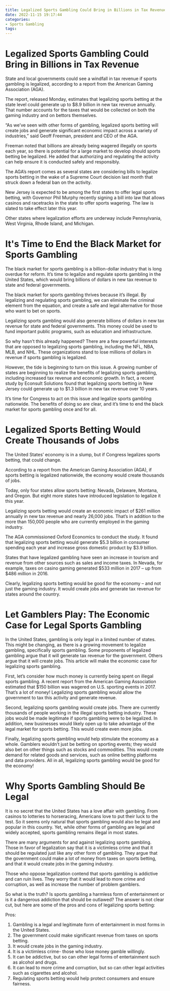 ```yaml
---
title: Legalized Sports Gambling Could Bring in Billions in Tax Revenue
date: 2022-11-15 19:17:44
categories:
- Sports Gambling
tags:
---
```



#  Legalized Sports Gambling Could Bring in Billions in Tax Revenue

State and local governments could see a windfall in tax revenue if sports gambling is legalized, according to a report from the American Gaming Association (AGA).

The report, released Monday, estimates that legalizing sports betting at the state level could generate up to $8.9 billion in new tax revenue annually. That number accounts for the taxes that would be collected on both the gaming industry and on bettors themselves.

“As we’ve seen with other forms of gambling, legalized sports betting will create jobs and generate significant economic impact across a variety of industries,” said Geoff Freeman, president and CEO of the AGA.

Freeman noted that billions are already being wagered illegally on sports each year, so there is potential for a large market to develop should sports betting be legalized. He added that authorizing and regulating the activity can help ensure it is conducted safely and responsibly.

The AGA’s report comes as several states are considering bills to legalize sports betting in the wake of a Supreme Court decision last month that struck down a federal ban on the activity.

New Jersey is expected to be among the first states to offer legal sports betting, with Governor Phil Murphy recently signing a bill into law that allows casinos and racetracks in the state to offer sports wagering. The law is slated to take effect later this year.

Other states where legalization efforts are underway include Pennsylvania, West Virginia, Rhode Island, and Michigan.

#  It's Time to End the Black Market for Sports Gambling

The black market for sports gambling is a billion-dollar industry that is long overdue for reform. It’s time to legalize and regulate sports gambling in the United States, which would bring billions of dollars in new tax revenue to state and federal governments.

The black market for sports gambling thrives because it’s illegal. By legalizing and regulating sports gambling, we can eliminate the criminal element from the equation, and create a safe and legal alternative for those who want to bet on sports.

Legalizing sports gambling would also generate billions of dollars in new tax revenue for state and federal governments. This money could be used to fund important public programs, such as education and infrastructure.

So why hasn’t this already happened? There are a few powerful interests that are opposed to legalizing sports gambling, including the NFL, NBA, MLB, and NHL. These organizations stand to lose millions of dollars in revenue if sports gambling is legalized.

However, the tide is beginning to turn on this issue. A growing number of states are beginning to realize the benefits of legalizing sports gambling, including increased tax revenue and economic growth. In fact, a recent study by Econsult Solutions found that legalizing sports betting in New Jersey could generate up to $1.3 billion in new tax revenue over 10 years.

It’s time for Congress to act on this issue and legalize sports gambling nationwide. The benefits of doing so are clear, and it’s time to end the black market for sports gambling once and for all.

#  Legalized Sports Betting Would Create Thousands of Jobs

The United States’ economy is in a slump, but if Congress legalizes sports betting, that could change.

According to a report from the American Gaming Association (AGA), if sports betting is legalized nationwide, the economy would create thousands of jobs.

Today, only four states allow sports betting: Nevada, Delaware, Montana, and Oregon. But eight more states have introduced legislation to legalize it this year.

Legalizing sports betting would create an economic impact of $261 million annually in new tax revenue and nearly 26,000 jobs. That’s in addition to the more than 150,000 people who are currently employed in the gaming industry.

The AGA commissioned Oxford Economics to conduct the study. It found that legalizing sports betting would generate $5.3 billion in consumer spending each year and increase gross domestic product by $3.9 billion.

States that have legalized gambling have seen an increase in tourism and revenue from other sources such as sales and income taxes. In Nevada, for example, taxes on casino gaming generated $533 million in 2017 – up from $486 million in 2016.

Clearly, legalizing sports betting would be good for the economy – and not just the gaming industry. It would create jobs and generate tax revenue for states around the country.

#  Let Gamblers Play: The Economic Case for Legal Sports Gambling

In the United States, gambling is only legal in a limited number of states. This might be changing, as there is a growing movement to legalize gambling, specifically sports gambling. Some proponents of legalized gambling argue that it will generate tax revenue for the government. Others argue that it will create jobs. This article will make the economic case for legalizing sports gambling.

First, let’s consider how much money is currently being spent on illegal sports gambling. A recent report from the American Gaming Association estimated that $150 billion was wagered on U.S. sporting events in 2017. That’s a lot of money! Legalizing sports gambling would allow the government to tax this activity and generate revenue.

Second, legalizing sports gambling would create jobs. There are currently thousands of people working in the illegal sports betting industry. These jobs would be made legitimate if sports gambling were to be legalized. In addition, new businesses would likely open up to take advantage of the legal market for sports betting. This would create even more jobs.

Finally, legalizing sports gambling would help stimulate the economy as a whole. Gamblers wouldn’t just be betting on sporting events; they would also bet on other things such as stocks and commodities. This would create demand for related goods and services, such as online betting platforms and data providers. All in all, legalizing sports gambling would be good for the economy!

#  Why Sports Gambling Should Be Legal

It is no secret that the United States has a love affair with gambling. From casinos to lotteries to horseracing, Americans love to put their luck to the test. So it seems only natural that sports gambling would also be legal and popular in this country. Yet, while other forms of gambling are legal and widely accepted, sports gambling remains illegal in most states.

There are many arguments for and against legalizing sports gambling. Those in favor of legalization say that it is a victimless crime and that it should be regulated just like any other form of gambling. They argue that the government could make a lot of money from taxes on sports betting, and that it would create jobs in the gaming industry.

Those who oppose legalization contend that sports gambling is addictive and can ruin lives. They worry that it would lead to more crime and corruption, as well as increase the number of problem gamblers.

So what is the truth? Is sports gambling a harmless form of entertainment or is it a dangerous addiction that should be outlawed? The answer is not clear cut, but here are some of the pros and cons of legalizing sports betting:

Pros:

1) Gambling is a legal and legitimate form of entertainment in most forms in the United States.
2) The government could make significant revenue from taxes on sports betting.
3) It would create jobs in the gaming industry.
4) It is a victimless crime- those who lose money gamble willingly.
5) It can be addictive, but so can other legal forms of entertainment such as alcohol and drugs.
6) It can lead to more crime and corruption, but so can other legal activities such as cigarettes and alcohol.
7) Regulating sports betting would help protect consumers and ensure fairness.